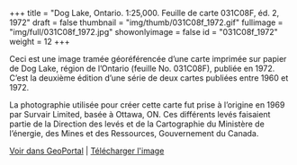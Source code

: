 +++
title = "Dog Lake, Ontario. 1:25,000. Feuille de carte 031C08F, éd. 2, 1972"
draft = false
thumbnail = "img/thumb/031C08f_1972.gif"
fullimage = "img/full/031C08f_1972.jpg"
showonlyimage = false
id = "031C08f_1972"
weight = 12
+++

Ceci est une image tramée géoréférencée d’une carte imprimée sur papier de Dog Lake, région de l’Ontario (feuille No. 031C08F), publiée en 1972. C’est la deuxième édition d’une série de deux cartes publiées entre 1960 et 1972.

<!--more-->

La photographie utilisée pour créer cette carte fut prise à l’origine en 1969 par Survair Limited, basée à Ottawa, ON. Ces différents levés faisaient partie de la Direction des levés et de la Cartographie du Ministère de l’énergie, des Mines et des Ressources, Gouvernement du Canada.

[Voir dans GeoPortal](http://geo.scholarsportal.info/#r/details/_uri@=HTDP25K031C08f_1972TIFF&_add:true) | [Télécharger l'image](https://ocul.on.ca/topomaps/map-images/HTDP25K031C08f_1972TIFF.jpg)
